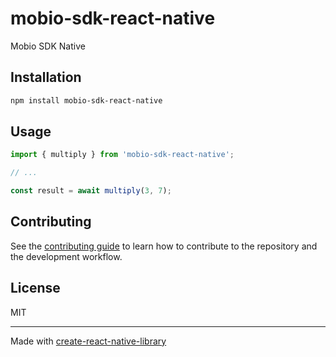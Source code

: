 # mobio-sdk-react-native

Mobio SDK Native

## Installation

```sh
npm install mobio-sdk-react-native
```

## Usage


```js
import { multiply } from 'mobio-sdk-react-native';

// ...

const result = await multiply(3, 7);
```


## Contributing

See the [contributing guide](CONTRIBUTING.md) to learn how to contribute to the repository and the development workflow.

## License

MIT

---

Made with [create-react-native-library](https://github.com/callstack/react-native-builder-bob)
